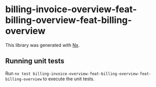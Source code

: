 # billing-invoice-overview-feat-billing-overview-feat-billing-overview

This library was generated with [Nx](https://nx.dev).

## Running unit tests

Run `nx test billing-invoice-overview-feat-billing-overview-feat-billing-overview` to execute the unit tests.
